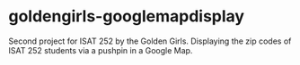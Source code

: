 goldengirls-googlemapdisplay
============================

Second project for ISAT 252 by the Golden Girls. Displaying the zip codes of ISAT 252 students via a pushpin in a Google Map.
